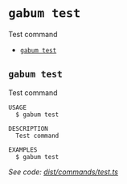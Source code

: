 `gabum test`
============

Test command

* [`gabum test`](#gabum-test)

## `gabum test`

Test command

```
USAGE
  $ gabum test

DESCRIPTION
  Test command

EXAMPLES
  $ gabum test
```

_See code: [dist/commands/test.ts](https://github.com/Galitan-dev/Gabum/blob/v1.7.2/dist/commands/test.ts)_

